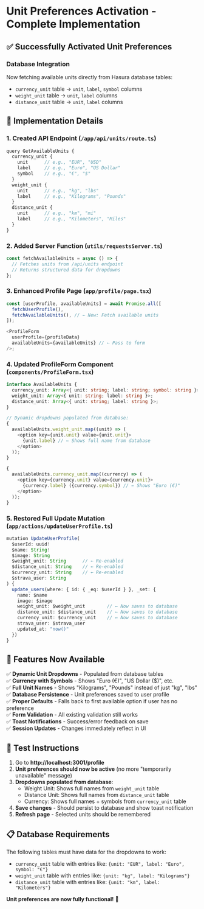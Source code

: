 # Unit Preferences Activation - Complete Implementation

## ✅ Successfully Activated Unit Preferences

### Database Integration

Now fetching available units directly from Hasura database tables:

- `currency_unit` table → `unit`, `label`, `symbol` columns
- `weight_unit` table → `unit`, `label` columns
- `distance_unit` table → `unit`, `label` columns

## 🔧 Implementation Details

### 1. Created API Endpoint (`/app/api/units/route.ts`)

```typescript
query GetAvailableUnits {
  currency_unit {
    unit      // e.g., "EUR", "USD"
    label     // e.g., "Euro", "US Dollar"
    symbol    // e.g., "€", "$"
  }
  weight_unit {
    unit      // e.g., "kg", "lbs"
    label     // e.g., "Kilograms", "Pounds"
  }
  distance_unit {
    unit      // e.g., "km", "mi"
    label     // e.g., "Kilometers", "Miles"
  }
}
```

### 2. Added Server Function (`utils/requestsServer.ts`)

```typescript
const fetchAvailableUnits = async () => {
  // Fetches units from /api/units endpoint
  // Returns structured data for dropdowns
};
```

### 3. Enhanced Profile Page (`app/profile/page.tsx`)

```typescript
const [userProfile, availableUnits] = await Promise.all([
  fetchUserProfile(),
  fetchAvailableUnits(), // ← New: Fetch available units
]);

<ProfileForm
  userProfile={profileData}
  availableUnits={availableUnits} // ← Pass to form
/>;
```

### 4. Updated ProfileForm Component (`components/ProfileForm.tsx`)

```typescript
interface AvailableUnits {
  currency_unit: Array<{ unit: string; label: string; symbol: string }>;
  weight_unit: Array<{ unit: string; label: string }>;
  distance_unit: Array<{ unit: string; label: string }>;
}

// Dynamic dropdowns populated from database:
{
  availableUnits.weight_unit.map((unit) => (
    <option key={unit.unit} value={unit.unit}>
      {unit.label} // ← Shows full name from database
    </option>
  ));
}

{
  availableUnits.currency_unit.map((currency) => (
    <option key={currency.unit} value={currency.unit}>
      {currency.label} ({currency.symbol}) // ← Shows "Euro (€)"
    </option>
  ));
}
```

### 5. Restored Full Update Mutation (`app/actions/updateUserProfile.ts`)

```typescript
mutation UpdateUserProfile(
  $userId: uuid!
  $name: String!
  $image: String
  $weight_unit: String      // ← Re-enabled
  $distance_unit: String    // ← Re-enabled
  $currency_unit: String    // ← Re-enabled
  $strava_user: String
) {
  update_users(where: { id: { _eq: $userId } }, _set: {
    name: $name
    image: $image
    weight_unit: $weight_unit        // ← Now saves to database
    distance_unit: $distance_unit    // ← Now saves to database
    currency_unit: $currency_unit    // ← Now saves to database
    strava_user: $strava_user
    updated_at: "now()"
  })
}
```

## 🎯 Features Now Available

✅ **Dynamic Unit Dropdowns** - Populated from database tables  
✅ **Currency with Symbols** - Shows "Euro (€)", "US Dollar ($)", etc.  
✅ **Full Unit Names** - Shows "Kilograms", "Pounds" instead of just "kg", "lbs"  
✅ **Database Persistence** - Unit preferences saved to user profile  
✅ **Proper Defaults** - Falls back to first available option if user has no preference  
✅ **Form Validation** - All existing validation still works  
✅ **Toast Notifications** - Success/error feedback on save  
✅ **Session Updates** - Changes immediately reflect in UI

## 🧪 Test Instructions

1. Go to **http://localhost:3001/profile**
2. **Unit preferences should now be active** (no more "temporarily unavailable" message)
3. **Dropdowns populated from database**:
   - Weight Unit: Shows full names from `weight_unit` table
   - Distance Unit: Shows full names from `distance_unit` table
   - Currency: Shows full names + symbols from `currency_unit` table
4. **Save changes** - Should persist to database and show toast notification
5. **Refresh page** - Selected units should be remembered

## 📋 Database Requirements

The following tables must have data for the dropdowns to work:

- `currency_unit` table with entries like: `{unit: "EUR", label: "Euro", symbol: "€"}`
- `weight_unit` table with entries like: `{unit: "kg", label: "Kilograms"}`
- `distance_unit` table with entries like: `{unit: "km", label: "Kilometers"}`

**Unit preferences are now fully functional!** 🎉
